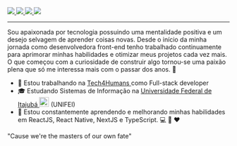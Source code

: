 <a href="https://www.linkedin.com/in/yasmin-carvalho-7a7aa31bb/" target="_blank">
<img src="https://img.shields.io/badge/LinkedIn-0077B5?style=for-the-badge&logo=linkedin&logoColor=white" />
</a>

<a href="https://www.facebook.com/yasminkarolyne.carvalho" target="_blank">
<img src="https://img.shields.io/badge/Facebook-1877F2?style=for-the-badge&logo=facebook&logoColor=white" />
</a>

<a href="https://www.instagram.com/yasmin_krolyne/" target="_blank">
<img src="https://img.shields.io/badge/Instagram-E4405F?style=for-the-badge&logo=instagram&logoColor=white" />
</a>

<a href="mailto:yasminkarolynecarvalho@gmail.com" target="_blank">
<img src="https://img.shields.io/badge/Gmail-D14836?style=for-the-badge&logo=gmail&logoColor=white" />
</a>


_______________

Sou apaixonada por tecnologia possuindo uma mentalidade positiva e um desejo selvagem de aprender coisas novas. Desde o início da minha jornada como desenvolvedora front-end tenho trabalhado continuamente para aprimorar minhas habilidades e otimizar meus projetos cada vez mais. O que começou com a curiosidade de construir algo tornou-se uma paixão plena que só me interessa mais com o passar dos anos. 🚀

 
- 🔭 Estou trabalhando na <a href="https://www.tech4h.com.br/" target="_blank"> Tech4Humans </a> como Full-stack developer
- 🎓 Estudando Sistemas de Informação na [Universidade Federal de Itajubá <img alt="Brazil Flag" title="Brazil" src="https://cdn.staticaly.com/gh/hjnilsson/country-flags/master/svg/br.svg" width="22">](https://en.unifei.edu.br/) (UNIFEI)
- 🌱 Estou constantemente aprendendo e melhorando minhas habilidades em ReactJS, React Native, NextJS e TypeScript. 💻 📱 ❤️

"Cause we're the masters of our own fate"
